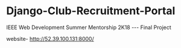 # Django-Club-Recruitment-Portal
IEEE Web Development Summer Mentorship 2K18 --- Final Project

website- http://52.39.100.131:8000/
